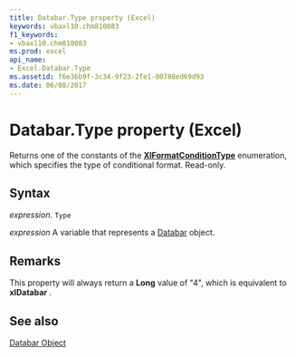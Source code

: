 ```yaml
---
title: Databar.Type property (Excel)
keywords: vbaxl10.chm810083
f1_keywords:
- vbaxl10.chm810083
ms.prod: excel
api_name:
- Excel.Databar.Type
ms.assetid: f6e36b9f-3c34-9f23-2fe1-00788ed69d93
ms.date: 06/08/2017
---
```



# Databar.Type property (Excel)

Returns one of the constants of the  **[XlFormatConditionType](Excel.XlFormatConditionType.md)** enumeration, which specifies the type of conditional format. Read-only.


## Syntax

 _expression_. `Type`

 _expression_ A variable that represents a [Databar](Excel.Databar.md) object.


## Remarks

This property will always return a  **Long** value of "4", which is equivalent to **xlDatabar** .


## See also


[Databar Object](Excel.Databar.md)

